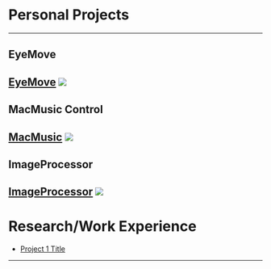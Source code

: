 # Personal Projects
---
## EyeMove
[EyeMove](/sample_page)
<img src="images/dummy_thumbnail.jpg?raw=true"/>
---
## MacMusic Control
[MacMusic](/pdf/sample_presentation.pdf)
<img src="images/dummy_thumbnail.jpg?raw=true"/>
---
## ImageProcessor
[ImageProcessor](http://example.com/)
<img src="images/dummy_thumbnail.jpg?raw=true"/>
---
# Research/Work Experience
- [Project 1 Title](http://example.com/)
---

